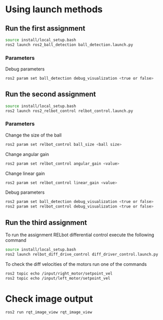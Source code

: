 # Using launch methods
## Run the first assignment
```bash
source install/local_setup.bash
ros2 launch ros2_ball_detection ball_detection.launch.py
```

### Parameters
Debug parameters
```bash
ros2 param set ball_detection debug_visualization <true or false>
```

## Run the second assignment
```bash
source install/local_setup.bash
ros2 launch ros2_relbot_control relbot_control.launch.py
```

### Parameters
Change the size of the ball
```bash
ros2 param set relbot_control ball_size <ball size>
```

Change angular gain 
```bash
ros2 param set relbot_control angular_gain <value>
```

Change linear gain 
```bash
ros2 param set relbot_control linear_gain <value>
```

Debug parameters
```bash
ros2 param set ball_detection debug_visualization <true or false>
ros2 param set relbot_control debug_visualization <true or false>
```

## Run the third assignment
To run the assignment RELbot differential control execute the following command
```bash
source install/local_setup.bash
ros2 launch relbot_diff_drive_control diff_driver_control.launch.py
```

To check the diff velocities of the motors run one of the commands
```bash
ros2 topic echo /input/right_motor/setpoint_vel
ros2 topic echo /input/left_motor/setpoint_vel
```

# Check image output
```bash
ros2 run rqt_image_view rqt_image_view 
```